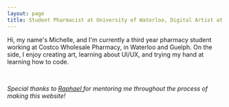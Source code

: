 ```yaml
---
layout: page
title: Student Pharmacist at University of Waterloo, Digital Artist at home
---
```


Hi, my name's Michelle, and I'm currently a third year pharmacy student working at Costco Wholesale Pharmacy, in Waterloo and Guelph. On the side, I enjoy creating art, learning about UI/UX, and trying my hand at learning how to code.

<br/>  

<i> Special thanks to 
    <a href="https://www.raphaelkoh.me"> Raphael </a> 
for mentoring me throughout the process of making this website!
